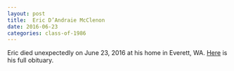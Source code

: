 ```yaml
---
layout: post
title:  Eric D’Andraie McClenon
date: 2016-06-23
categories: class-of-1986
---
```


Eric died unexpectedly on June 23, 2016 at his home in Everett, WA.  [Here](http://tinyurl.com/gtj9bo7) is his full obituary.


